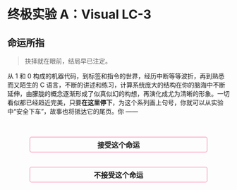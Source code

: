 # 终极实验 A：Visual LC-3

## 命运所指

> 抉择就在眼前，结局早已注定。

从 1 和 0 构成的机器代码，到标签和指令的世界，经历中断等等波折，再到熟悉而又陌生的 C 语言，不断的讲述和练习，计算系统庞大的结构在你的脑海中不断延伸，由朦胧的概念逐渐形成了似真似幻的构想，再演化成尤为清晰的形象。一切看似都已经趋近完美，只要**在这里停下**，为这个系列画上句号，你就可以从实验中“安全下车”，故事也将抵达它的尾页。你 ——

<style>
    .btn {
        background-color: rgba(255, 180, 220, 0);
        width: 80%; 
        border: 2px solid; 
        border-color: rgb(255, 154, 187, 0.7); 
        border-radius: 5px;
        color: inherit; 
        text-align: center;
        padding-top: 0.25rem;
        padding-bottom: 0.25rem;
        font-weight: bold;
        font-size: 1rem;
        transition: 200ms;
        cursor: pointer;
    }

    .btn:hover {
        border-color: #fff0b3;
        box-shadow: 0px 0px 10px #fff0b3;
    }
</style>

<script>


function acceptThat() {
    document.querySelectorAll("button.btn").forEach(e=>e.parentNode.remove());
    document.getElementById("t-accept").style.display = "initial";
    sessionStorage.setItem("op.final", "accept")
}

function rejectThat() {
    document.querySelectorAll("button.btn").forEach(e=>e.parentNode.remove());
    document.getElementById("t-reject").style.display = "initial";
    sessionStorage.setItem("op.final", "reject")
}

function makeConfirm(c)  {
    const t = c ? "就在这里结束" : "面对新的挑战";
    return confirm(`选择不能重来，${t}，确定吗？`)
}

window.acceptThat = acceptThat
window.rejectThat = rejectThat
window.makeConfirm = makeConfirm
window.finalOp = sessionStorage.getItem("op.final")

if(window.finalOp == "accept") acceptThat()
if(window.finalOp == "reject") rejectThat()
</script>

<div style="display: flex; justify-content: center; width: 100%; margin-top: 3rem;">
<button class="btn" onclick="makeConfirm(true) && acceptThat()">
接受这个命运
</button>
</div>

<div style="display: flex; justify-content: center; width: 100%; margin-top: 2rem; margin-bottom: 3rem;">
<button class="btn" onclick="makeConfirm(false) && rejectThat()">
不接受这个命运
</button>
</div>

<script>

</script>

<div style="display: none;" id="t-accept">

**接受这个命运。**

> 岁久人无千日好，春深花有几时红？

尾页已至，作家放下手中的笔，将结尾留给读者自作想象。在这里结束，倒也不失为一桩美谈。翻过封底，故事看似已然圆满，今后的事，你我都已知晓。

[退出至首页](/Labs/README)

</div>

<div style="display: none;" id="t-reject">

**不接受这个命运。**

> 莫嫌举世无知己，未有庸人不忌才。

描绘的画笔不曾停歇，构想的修辞流淌不竭，作家正将故事引上另一条路。有人欣喜，期待着尾页上的新章节；有人畏惧，担忧这临门一脚的变数。今后的事，我们尚不可知。

## 背景

每一行代码都诉说着你的构想，那些构想组成了新的篇章。只要按下“汇编”按钮，就能将构想即刻变成现实。但为什么呢？你将视线投向汇编代码的身后，名为**汇编器**的程序 —— LC3XT Loli，正在尽职尽责地将每一条指令翻译成机器能够理解的语言。在过去如此，在那个“到此为止”的分支也是如此。可是，你打破了既有的计划，开辟了一条新路线。在这个故事里，Loli 并不存在。为了编织这段新的故事，你必须**亲自讲述**，亲自将你的构想描绘为现实。

## 任务目标

设计、创建、测试并部署一个 LC-3 汇编器。

- 对于每一段语法合规的汇编代码，你的汇编器需要正确生成汇编代码。

- 对于存在错误的程序，不做任何要求。汇编器可以报告错误，也可以在缺少数据的情况下尝试完成汇编。

## 规范的 LC-3 语法

在本实验中，所使用的 LC-3 语法为规范语法，满足以下条件：

- 每行只能包含以下四种内容之一：
  
  - 空白符（空格、制表符、换行符等）
  
  - 单一的标签
  
  - 不带标签的指令
  
  - 带有一个标签的指令

- 指令不会分拆到多行中。

- 操作码和操作数的大小写**可能不定**。

- 操作数之间均以逗号 `,` 分隔，**可能不含空格**。

- `.BLKW` 将不会使用带有前缀的立即数。

- 标签可以包含**连续的任意多个非空白字符**。

- 分号可能出现在字符串内，此时**不将其视为注释**。

除语法的规范外，汇编程序也保证所使用到的资源符合 LC-3 机器的限制，包括寄存器编号和立即数范围。

## 快速开始

实现一个具备诊断功能的、严格的汇编器是很困难的，即便是只解析规范的程序，要编写相应的程序也是不容易的。你可以选择从头开始，自行设计和构建程序，但这有些麻烦，特别是如果你还不知道如何进行软件工程中的常见操作，如单元测试等。幸运的是，你并不需要具备相关的知识（至少不是必须现在）就能完成这个项目，只需要使用我们提供的**快速开始模板（Quick Start Boilerplate）**。

?> 虽然模板常被称为**框架（Framework）**，但二者有本质上的区别。框架通常是作为单独的软件包发行的，你可以在自己的项目中使用框架来构建程序。相对应的，模板已经提供了部分代码，而你只需要进行一些补全工作。

我们针对一些语言，提供以下的模板，它们各使用不同的技术栈，优缺点也不尽相同，你可以从中任选一个来完成这个项目：

- Kotlin（代码最简单）
  
  这个基于 Kotlin 和 JVM 的模板能让你以最舒适的方式完成这个汇编器，并享受到业界领先编程语言的性能与便利。

- TypeScript 和 JavaScript（收获最大）
  
  这个基于 Node.js 的模板是经由 Loli 的源代码裁剪而来的，以便于你了解 JavaScript 这样一门适用于各个领域的语言。

- Python（最容易配置）
  
  这个基于 Python 的模板精简而灵活，并且不需要太多的配置就能开始使用。

- C 和 C++（最经典）
  
  这个基于 C++ 的模板保留了该实验传统的风格，旨在向有挑战精神的读者展示经典的程序设计艺术。

?> 如果你不确定要使用哪个模板，推荐你使用 Kotlin，Kotlin 模板所需的代码量最少，调试起来最容易，并且我们已经为这门语言准备了配套的教学（请参见左侧的导航栏）。

这些模板的结构大致相似，但在细节上却又有差距，在选用你的模板后，请先阅读它的文档。

## 构造汇编器的方法

### 概览

在学习 C 语言的时候你已经知道，源代码不能为机器所直接执行，它必须经过一系列操作“转换”为机器代码，装载到内存中才能运行。对于一般的高级编程语言，生成机器代码（很大程度上是目标文件）的操作称为**编译（Compile）**，而对于 LC-3，相应的程序也就称为**汇编（Assemble）**。虽然称呼不同，但二者所作的工作是类似的。

在 LC-3 汇编语言转换到机器代码的过程中，有以下几个主要步骤：

- **词法分析（Tokenizing）**：将代码的基本单元进行识别和转换，例如将 `R0` 识别为“寄存器”，`x3100` 识别为“立即数”，`AND` 识别为“操作码”等。源代码由此被转换为一列**符号（Token）**。注释的删除和字符串的识别在这一步完成。

- **语法分析（Parsing）**：按照语法规则组合符号，形成基本的表达式或语句。在 LC-3 中，通常是先读取操作码，然后根据操作码读取指定个数的操作数。例如，语法分析器读取到 `NOT`，它知道 `NOT` 需要 2 个操作数，于是在符号列表中继续向后搜寻，读取两个符号（例如 `R1`、`R2`），并将它们与 `NOT` 合并在一起，组成一条指令。标签的标识在这一步完成。

- **链接（Linking）**：根据由 `.ORIG` 指定的程序开始地址，计算每条指令在内存中的位置，并由此计算出每个标签对应的地址。

- **代码生成（Generating）**：依据标签地址表和组合好的指令，根据编码规则，生成最终的机器代码。

除了这些主要步骤之外，还有一些额外的辅助过程，例如读写文件等。我们将在下面的部分逐一介绍。

### 旅行的开始

汇编过程由**读入源代码**开始。源代码的读入有很多方式：文件、控制台键入、从 UI 控件读取等。我们为大多数代码框架都编写了**图形化界面**，也就是说，在做完后，你的程序会显示一个窗口，你可以在其中键入汇编代码，而汇编的结果会同时显示。不过，不管使用哪种方式读入源代码，最终你会得到一个**字符串**，这就是一切的开始。

### 辨字与组词

要解析源代码，我们需要从字符串的开头，逐个读入字符，并**确定它属于哪种符号**（寄存器？立即数？标签？）。然而，尝试直接将读入的字符转换到最终的符号是很困难的，举个例子来说明：

- 读取到字符 `R`，看上去有点像寄存器，是这样吗？也许**不一定**。它也许是 `RET` 的一部分，或者是名为 `RESET` 的标签的一部分，必须继续向下读取。

- 假设下一个字符是 `0`，这下看上去应该是寄存器了？不，还是**不一定**。也许它只是名为 `R0_CLEAR` 的标签的一部分？还需要继续向下读取。

- 假设下一个字符是 `_`，这下终于可以确定它必定是标签了，你可以继续向后读取，直到读到一个空白符，这样已经读取的部分就构成一个标签。

这就是 LC-3 语法的问题 —— 仅通过读取下一个字符，无法判断当前符号的类型，在这种情况下，要处理识别这些符号的逻辑是相当困难的。

---

我们可以将 LC-3 语法先做一些概括，将符号区分为以下几种基本形式：

- **词语（Word）**：可能作为标签或者标签的一部分的符号，包括寄存器、立即数、标签、操作码和数字（由 `.BLKW` 使用）。

- **空白符（Whitespace）**：用于分隔词语的空格、制表符、逗号等。

- **注释（Comment）**：以分号 `;` 开始，持续到当前行结束。

- **字符串（String）**：以双引号 `"` 包裹，并可能含有转义字符如 `\"`、`\n` 等。

做了这样的区分后，判断下一个字符属于哪个符号就是非常简单的：

- 空格、制表符、换行符、逗号等：属于**空白符**。

- 分号 `;`：属于**注释**。
  
  ?> 分号 `;` 虽然可以出现在字符串当中，但它不能作为字符串的第一个字符，只需要在读取字符串的时候一直向后移进，直到遇到另一个双引号，就可以正确处理字符串中的分号。

- 双引号 `"`：属于**字符串**。

- 其它符号：属于**词语**。

依据这样的特征，我们可以每次读取一个符号，并且将它划分为上述的四种类型之一。

---

对于空白符、双引号和注释，它们的含义我们已经明确。而对于词语，我们可以通过**正则表达式**来识别其所对应的含义。正则表达式是用于描述一类具有相同特征字符串的代码，尽管掌握了很有用，但如果你没有掌握正则表达式，也不必急着现在去学习，我们已经写好了相应的正则表达式：

- 寄存器：`R[0-7]`。即以字母 `R` 开头，同时后跟一个 `0` 至 `7` 的数字。

- 立即数：`x[+-]?[0-9A-F]+|#[+-]?[0-9]+`。即以 `x` 开头，后跟一个可选的正负号，再跟上多个十六进制数位；或以 `#` 开头，后跟正负号，再跟上多个十进制数位。

- 数字：仅由 `0` 至 `9` 构成的序列。

- 操作码：字符串与某个操作码完全相同。

- 标签：如果以上情况均不满足，那么该词语是一个标签。

---

做了这些识别之后，我们就成功将汇编源代码切分成多个符号，并且为每一个标注了它们的类型。采用上述这种方法构成的词法分析器，它的行为是**宽容的**。也就是说，它总是尽可能尝试理解源代码，而非提出错误。例如，我们并未区分分隔操作数用的逗号 `,` 以及分隔操作码和指令的空格，使得形如 `AND R0 R0 x0` 这样的指令同样可以通过汇编。这样的词法分析器能够允许源代码中一定的错误，但这并不完全是一件好事，更宽容的解析器能够让使用者构建程序时不必拘泥于语法细节，却有可能由于宽容性而“曲解”程序含义，以至于忽视了更为严重的错误。

原则上，分析器（不论是词法分析器还是下方要提到的语法分析器）应当严格地遵循规范，不允许有错误的程序通过检查，也不对正确的程序提出任何错误。然而，由于 LC-3 无论是词法上还是语法上都缺乏明确的规范，这一点很难做到。即便是对于词法语法规范都相当明确的语言，要实现一个完全严格的分析器也是非常困难的。为了了解这是何等的困难，读者可以自行尝试将实验中的分析器修改为严格的版本，并使用一些有微小错误的程序来进行检验。

### 构句与修饰

将源代码拆分为符号后，我们就能更进一步将符号组成**原指令（Raw Instruction）**，这就是所谓的**语法分析**。原指令仅从形式上分析语法，它只负责为操作码匹配对应个数和类型的操作数，而不对这些操作数进行任何解析。当原指令构建完成后，将它们翻译到具体的指令就相当简单了。

一些汇编器采取**基于形式的分析**，即不管操作码究竟是什么，将其后所跟随的所有以逗号分隔的操作数全部归给当前的指令。这种方法在处理可能有多余或缺少操作数的源程序时很有用，但如果操作数存在类型错误，则可能必须到生成代码的时候才能发现。

我们的汇编器将采取**基于类型的分析**，例如我们已经事先知道 `LDI` 需要两个操作数，一个是寄存器，一个是标签；当读到 `LDI` 操作码时，我们只需要根据这个类型定义，从剩下的输入中读取一个寄存器符号，再读取一个标签符号，就完成了这条原指令的构建。使用这种方法，任何多余的、缺漏的或者错误的操作数都会第一时间被检出。而代价是，分析器在发现第一个错误后就会停止，以至于要排除程序中所有的错误，可能需要重复汇编很多次。

为了对每个操作码定义其参数类型，我们使用一种**类型字符串**来标识各种类型的符号，例如，`LDI` 指令的类型字符串是 `RL`，其中 `R` 表示寄存器，而 `L` 表示标签。在分析时，只需要根据字符串的长度，读取相同数目的符号，并判断各个符号是否与指定的类型匹配。

每当读取完一条指令后，我们继续向下读取，因为指令前可能含有标签，所以分析器一直移进，直至遇到一个操作码，此时已经读取的标签就构成该指令前方所标注的标签。这种方法可以处理多行的标签，亦可以处理一行内的多个标签，是 LC3XT 所使用的解析方法。

尽管不同的语言采用不同的方法建立操作码与类型的映射，但我们使用的类型字符串是相同的：

- `R`：寄存器

- `I`：立即数

- `L`：标签

- `A`：寄存器或立即数

- `N`：数字

- `S`：字符串

其中 `A` 的存在是为了支持 `AND` 这类既接受寄存器又接受立即数的指令，如果不增加这一类型，则必须修改分析器，代码会变得更复杂。

---

在构造原指令的过程中，非基本指令也被替换为基本指令，例如 `HALT` 被替换为 `TRAP x25`。这一步可以延后到代码生成时进行，亦可以提前到词法分析时就完成，但在语法分析时完成是最容易的，既能够减少代码生成器的匹配次数，也不必对词法分析器进行太多修改。在许多语言中，所谓的“语言扩展”也是在这一步实现的。读者若有兴趣，可以尝试通过扩展原指令生成的阶段（以及词法分析器中的相应部分），看看能否在 LC-3 中直接支持 `OR` 和 `MOV` 之类的指令。

### 寻找地址

下一步要完成的重要工作是**链接**，即找出每个标签所对应的地址。由于我们已经构造完了原指令，这一步可以如下完成：

- 读到 `.ORIG` 时，将当前地址记为其后所指定的地址。

- 读到一般的指令或者 `.FILL` 时，将地址增加 `1`。

- 读到 `.BLKW` 或 `.STRINGZ` 时，将地址相应增加指定的数目。

- 读到 `.END` 时，清空当前地址。

在任何时刻，如果读到标签，就将标签加入**符号表**，以备稍后查询。如果有标签出现在 `.ORIG` 和 `.END` 所界定的区间之外，则报告错误。

### 代码生成

这是最后的一步，构造了符号表后，我们只需要根据编码规则，将原指令翻译到机器代码即可。注意尽管机器代码最终以字符串形式存储和传播，但在汇编过程中我们还是以十六位整数表示。代码生成大多是简单的移位以及或运算，但除此之外还有以下工作要完成：

- 检查立即数溢出：过大或过小的立即数将在这一步被检出。

- 计算标签偏移量：当有指令引用标签时，代码生成器要根据符号表和当前指令的 PC 值，计算所要编码的偏移量。

- 条件码翻译：将 `BR` 所使用的条件码进行翻译。

当所有的指令都成功转换为机器代码后，还要将其装载地址加在程序的开头，以便 LC-3 正确装载程序。

## 运行与调试

取决于所使用的语言，运行和调试程序的方法可能有所不同。我们为几乎每个模板都配备了相应的**单元测试**，请先运行这些测试，它们能检查出代码中的常见错误。当你的代码能通过所有的单元测试后，你就可以使用你自己的代码，用你的汇编器进行汇编，然后将其提交到 LC3XT 上进行测试（或者与 Loli 的输出进行对比）。或许很难一次成功，检查你的输出代码与标准汇编器输出的差异，并修正相应的部分。

如果对每个程序都能得到正确的结果，那么你就可以准备面对最终的挑战：运行我们提供的 **LC3XT 分布式测试**，这个程序会从 LC3XT 上请求一系列随机生成的程序，并使用你的程序进行汇编，再将结果上传到 LC3XT。线上系统会比对你的汇编器所生成的代码与标准汇编器的代码。这个测试规模很大 —— 包含 100 个测试点！程序有简单有复杂，长短也不尽相同，每通过一个测试点，都会为你提供额外的分数。尽管分布式测试不是唯一的评判标准，但它确实很大程度上能影响你的分数。和往常一样，评测系统会提供一个编号，你可以通过该编号查看哪些测试点存在问题，并由此修正你的程序。

在一切测试都通过后，终极实验 A 也就到了尾声，接下来的只有一些微不足道的工作……

## 报告与提交

或许是最后一次，或许还有一次，你将要用实验报告描述程序的功能。或许你会写得很长，或许你会觉得无话可说，总之作为漫长工作的一个收尾，请概括一下你的成果。不论你的时间是花在了配置环境、阅读代码、运行调试还是网络问题上，都请描述你的工作，这不仅是形式上的总结，也是对于你原创程序的亲笔签名。

终极实验 A 要求人工检查，我们将安排时间进行集中线下研讨，但如果错过了也没关系，你可以选择其它零散时间线上讨论。

---

</div>
